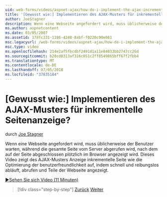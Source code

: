 ```yaml
---
uid: web-forms/videos/aspnet-ajax/how-do-i-implement-the-ajax-incremental-page-display-pattern
title: '[Gewusst wie:] Implementieren des AJAX-Musters für inkrementelle Seitenanzeige? | Microsoft-Dokumentation'
author: JoeStagner
description: Wenn eine Webseite angefordert wird, muss üblicherweise der Benutzer warten, während die gesamte Seite vom Server abgerufen wird, nach dem Sudde auf der Seite abgeschlossen angezeigt wird...
ms.author: aspnetcontent
ms.date: 03/05/2007
ms.assetid: 17dfc331-1186-4240-8abf-f0220c90e081
msc.legacyurl: /web-forms/videos/aspnet-ajax/how-do-i-implement-the-ajax-incremental-page-display-pattern
msc.type: video
ms.openlocfilehash: 214e2af5fbcdbf2491d1a11e84033bb2747cc26d
ms.sourcegitcommit: b28cd0313af316c051c2ff8549865bff67f2fbb4
ms.translationtype: MT
ms.contentlocale: de-DE
ms.lasthandoff: 07/05/2018
ms.locfileid: "37835184"
---
```

<a name="how-do-i-implement-the-ajax-incremental-page-display-pattern"></a>[Gewusst wie:] Implementieren des AJAX-Musters für inkrementelle Seitenanzeige?
====================
durch [Joe Stagner](https://github.com/JoeStagner)

Wenn eine Webseite angefordert wird, muss üblicherweise der Benutzer warten, während die gesamte Seite vom Server abgerufen wird, nach dem auf der Seite abgeschlossen plötzlich im Browser angezeigt wird. Dieses Video zeigt des AJAX-Musters Anzeige inkrementelle Seite wie die Optimierung der benutzerfreundlichkeit auf, indem schnell und reibungslos abläuft, abrufen und Teile der Webseite angezeigt.

[&#9654;Sehen Sie sich Video (11 Minuten)](https://channel9.msdn.com/Blogs/ASP-NET-Site-Videos/how-do-i-implement-the-ajax-incremental-page-display-pattern)

> [!div class="step-by-step"]
> [Zurück](how-do-i-implement-the-ajax-paging-pattern.md)
> [Weiter](how-do-i-implement-the-incremental-page-display-pattern-using-http-get-and-post.md)

